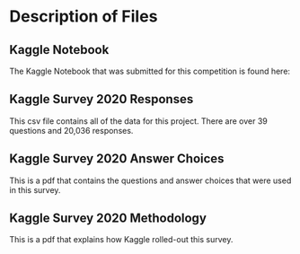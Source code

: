 # Description of Files

## Kaggle Notebook
The Kaggle Notebook that was submitted for this competition is found here: 

## Kaggle Survey 2020 Responses 
This csv file contains all of the data for this project. There are over 39 questions and 20,036 responses.

## Kaggle Survey 2020 Answer Choices
This is a pdf that contains the questions and answer choices that were used in this survey.

## Kaggle Survey 2020 Methodology
This is a pdf that explains how Kaggle rolled-out this survey.
